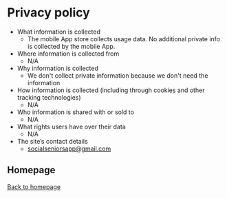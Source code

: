 # Privacy policy


- What information is collected
  - The mobile App store collects usage data. No additional private info is collected by the mobile App. 
- Where information is collected from
  - N/A
- Why information is collected
  - We don't collect private information because we don't need the information
- How information is collected (including through cookies and other tracking technologies)
  - N/A
- Who information is shared with or sold to
  - N/A
- What rights users have over their data
  - N/A
- The site’s contact details
  - socialseniorsapp@gmail.com

## Homepage

[Back to homepage](https://www.socialseniorsapp.com)

